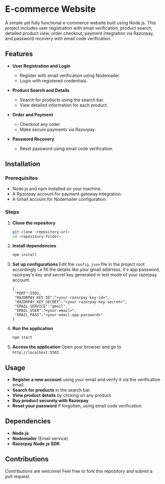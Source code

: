 # E-commerce Website

A simple yet fully functional e-commerce website built using Node.js. This project includes user registration with email verification, product search, detailed product view, order checkout, payment integration via Razorpay, and password recovery with email code verification.

## Features

- **User Registration and Login**
  - Register with email verification using Nodemailer.
  - Login with registered credentials.
  
- **Product Search and Details**
  - Search for products using the search bar.
  - View detailed information for each product.

- **Order and Payment**
  - Checkout any order.
  - Make secure payments via Razorpay.

- **Password Recovery**
  - Reset password using email code verification.

## Installation

### Prerequisites

- Node.js and npm installed on your machine.
- A Razorpay account for payment gateway integration.
- A Gmail account for Nodemailer configuration.

### Steps

1. **Clone the repository**
   ```bash
   git clone <repository-url>
   cd <repository-folder>
   ```

2. **Install dependencies**
   ```bash
   npm install
   ```

3. **Set up configurations**
   Edit the `config.json` file in the project root accordingly i.e fill the details like your gmail addrress, it's app password, razorpay's key and secret key generated      in test mode of your razorpay account.
   ```config
   {
    "PORT":5502,
    "RAZORPAY_KEY_ID":"<your-razorpay-key-id>",
    "RAZORPAY_KEY_SECRET":"<your-razorpay-key-secret>",
    "EMAIL_SERVICE":"gmail",
    "EMAIL_USER":"<your-email>",
    "EMAIL_PASS":"<your-email-app-password>"
   }
   ```

4. **Run the application**
   ```bash
   npm start
   ```

5. **Access the application**
   Open your browser and go to `http://localhost:5502`.


## Usage

- **Register a new account** using your email and verify it via the verification email.
- **Search for products** in the search bar.
- **View product details** by clicking on any product.
- **Buy product securely with Razorpay**
- **Reset your password** if forgotten, using email code verification.

## Dependencies

- **Node.js**
- **Nodemailer** (Email service)
- **Razorpay Node.js SDK**

## Contributions
Contributions are welcome! Feel free to fork this repository and submit a pull request.

